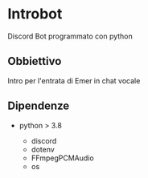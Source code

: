 # Introbot

Discord Bot programmato con python

## Obbiettivo

Intro per l'entrata di Emer in chat vocale

## Dipendenze

- python > 3.8

  - discord
  - dotenv
  - FFmpegPCMAudio
  - os
